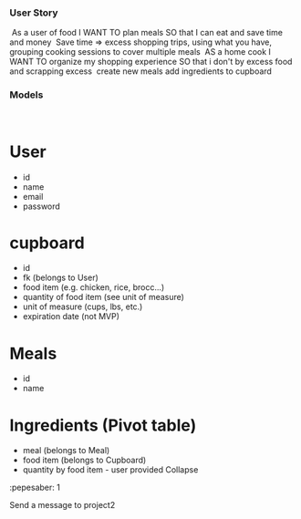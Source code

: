 ### User Story
​
As a user of food
I WANT TO plan meals 
SO that I can eat and save time and money
​
Save time => excess shopping trips, using what you have, grouping cooking sessions to cover multiple meals
​
AS a home cook
I WANT TO organize my shopping experience
SO that i don't by excess food and scrapping excess
​
create new meals
add ingredients to cupboard
​
### Models
​
# User
- id  
- name
- email
- password
​
# cupboard
- id
- fk (belongs to User)
- food item (e.g. chicken, rice, brocc...)
- quantity of food item (see unit of measure)
- unit of measure (cups, lbs, etc.)
- expiration date (not MVP)
​
# Meals
- id
- name
​
​
# Ingredients (Pivot table)
- meal (belongs to Meal)
- food item (belongs to Cupboard)
- quantity by food item - user provided
Collapse




:pepesaber:
1



Send a message to project2











